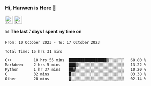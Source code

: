 ### Hi, Hanwen is Here 👋
<p>
	<a href="https://www.linkedin.com/in/liu-hanwen/"><img src="https://img.shields.io/badge/@hanwen-0A66C2?style=flat&logo=LinkedIn&logoColor=white" alt="Linkedin"  height="25px"/></a> 
	<a href="https://scholar.google.com/citations?user=HDF0su0AAAAJ"><img src="https://img.shields.io/badge/scholar-4385FE.svg?&style=plastic&logo=google-scholar&logoColor=white" alt="Google Scholar" height="25px"> </a>
</p>

📊 **The last 7 days I spent my time on** 
<!--START_SECTION:waka-->

```txt
From: 10 October 2023 - To: 17 October 2023

Total Time: 15 hrs 31 mins

C++          10 hrs 55 mins  █████████████████▒░░░░░░░   68.80 %
Markdown     2 hrs 5 mins    ███▒░░░░░░░░░░░░░░░░░░░░░   13.22 %
Python       1 hr 37 mins    ██▓░░░░░░░░░░░░░░░░░░░░░░   10.20 %
C            32 mins         █░░░░░░░░░░░░░░░░░░░░░░░░   03.38 %
Other        20 mins         ▓░░░░░░░░░░░░░░░░░░░░░░░░   02.14 %
```

<!--END_SECTION:waka-->


<!--
**david990917/david990917** is a ✨ _special_ ✨ repository because its `README.md` (this file) appears on your GitHub profile.

Here are some ideas to get you started:

- 🔭 I’m currently working on ...
- 🌱 I’m currently learning ...
- 👯 I’m looking to collaborate on ...
- 🤔 I’m looking for help with ...
- 💬 Ask me about ...
- 📫 How to reach me: ...
- 😄 Pronouns: ...
- ⚡ Fun fact: ...
-->

